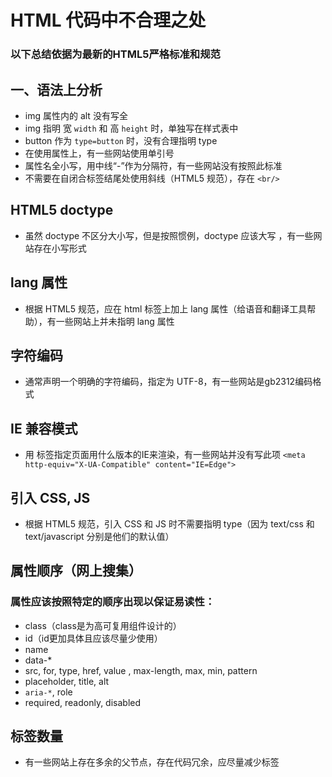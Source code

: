 # HTML 代码中不合理之处

### 以下总结依据为最新的HTML5严格标准和规范

## 一、语法上分析
* img 属性内的 alt 没有写全
* img 指明 宽 `width` 和 高 `height` 时，单独写在样式表中
* button 作为 `type=button` 时，没有合理指明 type
* 在使用属性上，有一些网站使用单引号
* 属性名全小写，用中线“-”作为分隔符，有一些网站没有按照此标准
* 不需要在自闭合标签结尾处使用斜线（HTML5 规范），存在 `<br/>`

## HTML5 doctype
* 虽然 doctype 不区分大小写，但是按照惯例，doctype 应该大写
  <!DOCTYPE html>，有一些网站存在小写形式

## lang 属性
* 根据 HTML5 规范，应在 html 标签上加上 lang 属性（给语音和翻译工具帮助），有一些网站上并未指明 lang 属性

## 字符编码
* 通常声明一个明确的字符编码，指定为 UTF-8，有一些网站是gb2312编码格式

## IE 兼容模式
* 用 <meta> 标签指定页面用什么版本的IE来渲染，有一些网站并没有写此项
 `<meta http-equiv="X-UA-Compatible" content="IE=Edge">`

## 引入 CSS, JS
* 根据 HTML5 规范，引入 CSS 和 JS 时不需要指明 type（因为 text/css 和 text/javascript 分别是他们的默认值）

## 属性顺序（网上搜集）
### 属性应该按照特定的顺序出现以保证易读性：
* class（class是为高可复用组件设计的）
* id（id更加具体且应该尽量少使用）
* name
* data-*
* src, for, type, href, value , max-length, max, min, pattern
* placeholder, title, alt
* `aria-*`, role
* required, readonly, disabled

## 标签数量
* 有一些网站上存在多余的父节点，存在代码冗余，应尽量减少标签
